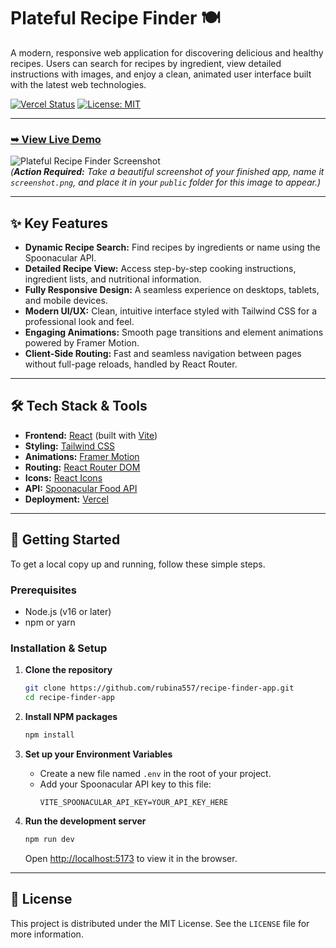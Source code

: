 #  Plateful Recipe Finder 🍽️

A modern, responsive web application for discovering delicious and healthy recipes. Users can search for recipes by ingredient, view detailed instructions with images, and enjoy a clean, animated user interface built with the latest web technologies.

[![Vercel Status](https://vercel.com/rubina557/recipe-finder-app/badge)](https://recipe-finder-app-rust.vercel.app)
[![License: MIT](https://img.shields.io/badge/License-MIT-yellow.svg)](https://opensource.org/licenses/MIT)

---

### [**➥ View Live Demo**](https://recipe-finder-app-rust.vercel.app)

![Plateful Recipe Finder Screenshot](./public/screenshot.png)  
*(**Action Required:** Take a beautiful screenshot of your finished app, name it `screenshot.png`, and place it in your `public` folder for this image to appear.)*

---

## ✨ Key Features

- **Dynamic Recipe Search:** Find recipes by ingredients or name using the Spoonacular API.
- **Detailed Recipe View:** Access step-by-step cooking instructions, ingredient lists, and nutritional information.
- **Fully Responsive Design:** A seamless experience on desktops, tablets, and mobile devices.
- **Modern UI/UX:** Clean, intuitive interface styled with Tailwind CSS for a professional look and feel.
- **Engaging Animations:** Smooth page transitions and element animations powered by Framer Motion.
- **Client-Side Routing:** Fast and seamless navigation between pages without full-page reloads, handled by React Router.

---

## 🛠️ Tech Stack & Tools

- **Frontend:** [React](https://reactjs.org/) (built with [Vite](https://vitejs.dev/))
- **Styling:** [Tailwind CSS](https://tailwindcss.com/)
- **Animations:** [Framer Motion](https://www.framer.com/motion/)
- **Routing:** [React Router DOM](https://reactrouter.com/)
- **Icons:** [React Icons](https://react-icons.github.io/react-icons/)
- **API:** [Spoonacular Food API](https://spoonacular.com/food-api)
- **Deployment:** [Vercel](https://vercel.com/)

---

## 🚀 Getting Started

To get a local copy up and running, follow these simple steps.

### Prerequisites

- Node.js (v16 or later)
- npm or yarn

### Installation & Setup

1. **Clone the repository**
    ```bash
    git clone https://github.com/rubina557/recipe-finder-app.git
    cd recipe-finder-app
    ```

2. **Install NPM packages**
    ```bash
    npm install
    ```

3. **Set up your Environment Variables**
    - Create a new file named `.env` in the root of your project.
    - Add your Spoonacular API key to this file:
        ```env
        VITE_SPOONACULAR_API_KEY=YOUR_API_KEY_HERE
        ```

4. **Run the development server**
    ```bash
    npm run dev
    ```
    Open [http://localhost:5173](http://localhost:5173) to view it in the browser.

---

## 📄 License

This project is distributed under the MIT License. See the `LICENSE` file for more information.
